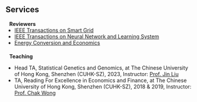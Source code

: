 ## Services

<!-- <h4 style="margin:0 10px 0;">Conference Reviewers</h4>

<ul style="margin:0 0 5px;">
  <li><a href="http://cvpr2023.thecvf.com/"><autocolor>IEEE/CVF Conference on Computer Vision and Pattern Recognition (CVPR) 2021-2023</autocolor></a></li>
  <li><a href="http://iccv2021.thecvf.com/"><autocolor>IEEE/CVF International Conference on Computer Vision (ICCV) 2021</autocolor></a></li>
  <li><a href="https://eccv2022.ecva.net/"><autocolor>European Conference on Computer Vision (ECCV) 2022</autocolor></a></li>
</ul> -->

<h4 style="margin:0 10px 0;">Reviewers</h4>

<ul style="margin:0 0 20px;">
  <li><a href="https://ieeexplore.ieee.org/xpl/RecentIssue.jsp?punumber=5165411"><autocolor> IEEE Transactions on Smart Grid</autocolor></a></li>
  <li><a href="https://ieeexplore.ieee.org/xpl/RecentIssue.jsp?punumber=5962385"><autocolor> IEEE Transactions on Neural Network and Learning System</autocolor></a></li>
  <li><a href="https://ietresearch.onlinelibrary.wiley.com/journal/26341581"><autocolor>Energy Conversion and Economics</autocolor></a></li>
  <!-- <li><a href="https://attend.ieee.org/ei2-2023"><autocolor>EI2 2023 (The 7th IEEE Conference on Energy Internet and Energy System Integration)</autocolor></a></li> -->
  <!-- <li><a href="https://www.springer.com/journal/11263"><autocolor>International Journal of Computer Vision (IJCV)</autocolor></a></li> -->
</ul>

<h4 style="margin:0 10px 0;">Teaching</h4>

<ul>
  <li><autocolor>Head TA, Statistical Genetics and Genomics, at The Chinese University of Hong Kong, Shenzhen (CUHK-SZ), 2023, Instructor: <a href="https://scholar.google.com.hk/citations?user=V_yMDw0AAAAJ&hl=en">Prof. Jin Liu</a></autocolor></li>
  <li><autocolor>TA, Reading For Excellence in Economics and Finance, at The Chinese University of Hong Kong, Shenzhen (CUHK-SZ), 2018 & 2019, Instructor: <a href="https://www.linkedin.com/in/wongchak/?originalSubdomain=hk">Prof. Chak Wong</a></autocolor></li>
</ul>
